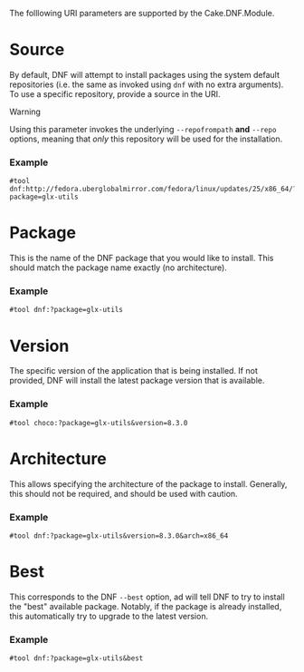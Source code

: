 The folllowing URI parameters are supported by the Cake.DNF.Module.

# Source

By default, DNF will attempt to install packages using the system default repositories (i.e. the same as invoked using `dnf` with no extra arguments). To use a specific repository, provide a source in the URI.

> [!WARNING]
> Using this parameter invokes the underlying `--repofrompath` **and** `--repo` options, meaning that *only* this repository will be used for the installation.

### Example

```
#tool dnf:http://fedora.uberglobalmirror.com/fedora/linux/updates/25/x86_64/?package=glx-utils
```

# Package

This is the name of the DNF package that you would like to install.  This should match the package name exactly (no architecture).

### Example

```
#tool dnf:?package=glx-utils
```

# Version

The specific version of the application that is being installed.  If not provided, DNF will install the latest package version that is available.

### Example

```
#tool choco:?package=glx-utils&version=8.3.0
```

# Architecture

This allows specifying the architecture of the package to install. Generally, this should not be required, and should be used with caution.

### Example

```
#tool dnf:?package=glx-utils&version=8.3.0&arch=x86_64
```

# Best

This corresponds to the DNF `--best` option, ad will tell DNF to try to install the "best" available package. Notably, if the package is already installed, this automatically try to upgrade to the latest version.

### Example

```
#tool dnf:?package=glx-utils&best
```